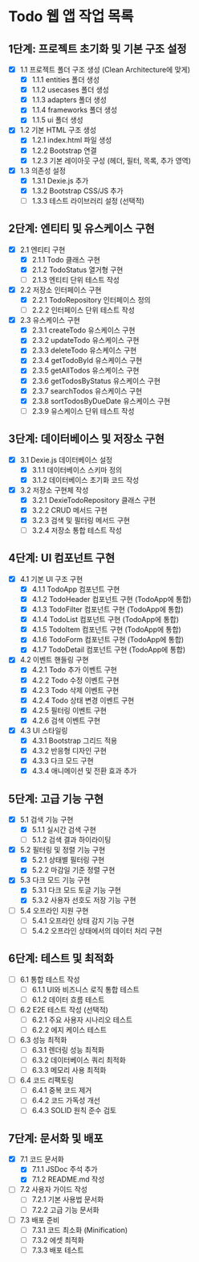 # Todo 웹 앱 작업 목록

## 1단계: 프로젝트 초기화 및 기본 구조 설정

- [x] 1.1 프로젝트 폴더 구조 생성 (Clean Architecture에 맞게)
  - [x] 1.1.1 entities 폴더 생성
  - [x] 1.1.2 usecases 폴더 생성
  - [x] 1.1.3 adapters 폴더 생성
  - [x] 1.1.4 frameworks 폴더 생성
  - [x] 1.1.5 ui 폴더 생성

- [x] 1.2 기본 HTML 구조 생성
  - [x] 1.2.1 index.html 파일 생성
  - [x] 1.2.2 Bootstrap 연결
  - [x] 1.2.3 기본 레이아웃 구성 (헤더, 필터, 목록, 추가 영역)

- [x] 1.3 의존성 설정
  - [x] 1.3.1 Dexie.js 추가
  - [x] 1.3.2 Bootstrap CSS/JS 추가
  - [ ] 1.3.3 테스트 라이브러리 설정 (선택적)

## 2단계: 엔티티 및 유스케이스 구현

- [x] 2.1 엔티티 구현
  - [x] 2.1.1 Todo 클래스 구현
  - [x] 2.1.2 TodoStatus 열거형 구현
  - [ ] 2.1.3 엔티티 단위 테스트 작성

- [x] 2.2 저장소 인터페이스 구현
  - [x] 2.2.1 TodoRepository 인터페이스 정의
  - [ ] 2.2.2 인터페이스 단위 테스트 작성

- [x] 2.3 유스케이스 구현
  - [x] 2.3.1 createTodo 유스케이스 구현
  - [x] 2.3.2 updateTodo 유스케이스 구현
  - [x] 2.3.3 deleteTodo 유스케이스 구현
  - [x] 2.3.4 getTodoById 유스케이스 구현
  - [x] 2.3.5 getAllTodos 유스케이스 구현
  - [x] 2.3.6 getTodosByStatus 유스케이스 구현
  - [x] 2.3.7 searchTodos 유스케이스 구현
  - [x] 2.3.8 sortTodosByDueDate 유스케이스 구현
  - [ ] 2.3.9 유스케이스 단위 테스트 작성

## 3단계: 데이터베이스 및 저장소 구현

- [x] 3.1 Dexie.js 데이터베이스 설정
  - [x] 3.1.1 데이터베이스 스키마 정의
  - [x] 3.1.2 데이터베이스 초기화 코드 작성

- [x] 3.2 저장소 구현체 작성
  - [x] 3.2.1 DexieTodoRepository 클래스 구현
  - [x] 3.2.2 CRUD 메서드 구현
  - [x] 3.2.3 검색 및 필터링 메서드 구현
  - [ ] 3.2.4 저장소 통합 테스트 작성

## 4단계: UI 컴포넌트 구현

- [x] 4.1 기본 UI 구조 구현
  - [x] 4.1.1 TodoApp 컴포넌트 구현
  - [x] 4.1.2 TodoHeader 컴포넌트 구현 (TodoApp에 통합)
  - [x] 4.1.3 TodoFilter 컴포넌트 구현 (TodoApp에 통합)
  - [x] 4.1.4 TodoList 컴포넌트 구현 (TodoApp에 통합)
  - [x] 4.1.5 TodoItem 컴포넌트 구현 (TodoApp에 통합)
  - [x] 4.1.6 TodoForm 컴포넌트 구현 (TodoApp에 통합)
  - [x] 4.1.7 TodoDetail 컴포넌트 구현 (TodoApp에 통합)

- [x] 4.2 이벤트 핸들링 구현
  - [x] 4.2.1 Todo 추가 이벤트 구현
  - [x] 4.2.2 Todo 수정 이벤트 구현
  - [x] 4.2.3 Todo 삭제 이벤트 구현
  - [x] 4.2.4 Todo 상태 변경 이벤트 구현
  - [x] 4.2.5 필터링 이벤트 구현
  - [x] 4.2.6 검색 이벤트 구현

- [x] 4.3 UI 스타일링
  - [x] 4.3.1 Bootstrap 그리드 적용
  - [x] 4.3.2 반응형 디자인 구현
  - [x] 4.3.3 다크 모드 구현
  - [x] 4.3.4 애니메이션 및 전환 효과 추가

## 5단계: 고급 기능 구현

- [x] 5.1 검색 기능 구현
  - [x] 5.1.1 실시간 검색 구현
  - [ ] 5.1.2 검색 결과 하이라이팅

- [x] 5.2 필터링 및 정렬 기능 구현
  - [x] 5.2.1 상태별 필터링 구현
  - [x] 5.2.2 마감일 기준 정렬 구현

- [x] 5.3 다크 모드 기능 구현
  - [x] 5.3.1 다크 모드 토글 기능 구현
  - [x] 5.3.2 사용자 선호도 저장 기능 구현

- [ ] 5.4 오프라인 지원 구현
  - [ ] 5.4.1 오프라인 상태 감지 기능 구현
  - [ ] 5.4.2 오프라인 상태에서의 데이터 처리 구현

## 6단계: 테스트 및 최적화

- [ ] 6.1 통합 테스트 작성
  - [ ] 6.1.1 UI와 비즈니스 로직 통합 테스트
  - [ ] 6.1.2 데이터 흐름 테스트

- [ ] 6.2 E2E 테스트 작성 (선택적)
  - [ ] 6.2.1 주요 사용자 시나리오 테스트
  - [ ] 6.2.2 에지 케이스 테스트

- [ ] 6.3 성능 최적화
  - [ ] 6.3.1 렌더링 성능 최적화
  - [ ] 6.3.2 데이터베이스 쿼리 최적화
  - [ ] 6.3.3 메모리 사용 최적화

- [ ] 6.4 코드 리팩토링
  - [ ] 6.4.1 중복 코드 제거
  - [ ] 6.4.2 코드 가독성 개선
  - [ ] 6.4.3 SOLID 원칙 준수 검토

## 7단계: 문서화 및 배포

- [x] 7.1 코드 문서화
  - [x] 7.1.1 JSDoc 주석 추가
  - [x] 7.1.2 README.md 작성

- [ ] 7.2 사용자 가이드 작성
  - [ ] 7.2.1 기본 사용법 문서화
  - [ ] 7.2.2 고급 기능 문서화

- [ ] 7.3 배포 준비
  - [ ] 7.3.1 코드 최소화 (Minification)
  - [ ] 7.3.2 에셋 최적화
  - [ ] 7.3.3 배포 테스트
